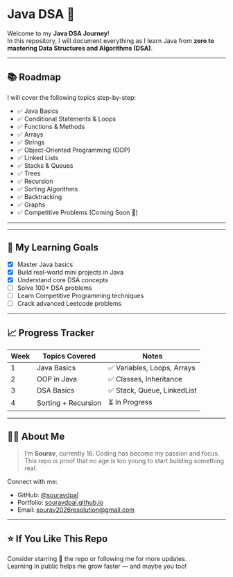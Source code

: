 # Java DSA 🚀

Welcome to my **Java DSA Journey**!  
In this repository, I will document everything as I learn Java from **zero to mastering Data Structures and Algorithms (DSA)**.

---

## 📚 Roadmap
I will cover the following topics step-by-step:

- ✅ Java Basics
- ✅ Conditional Statements & Loops
- ✅ Functions & Methods
- ✅ Arrays
- ✅ Strings
- ✅ Object-Oriented Programming (OOP)
- ✅ Linked Lists
- ✅ Stacks & Queues
- ✅ Trees
- ✅ Recursion
- ✅ Sorting Algorithms
- ✅ Backtracking
- ✅ Graphs
- ✅ Competitive Problems (Coming Soon 🚧)

---





---

## 🧠 My Learning Goals

- [x] Master Java basics  
- [x] Build real-world mini projects in Java  
- [x] Understand core DSA concepts  
- [ ] Solve 100+ DSA problems  
- [ ] Learn Competitive Programming techniques  
- [ ] Crack advanced Leetcode problems

---

## 📈 Progress Tracker

| Week | Topics Covered | Notes |
|------|----------------|-------|
| 1    | Java Basics     | ✅ Variables, Loops, Arrays |
| 2    | OOP in Java     | ✅ Classes, Inheritance     |
| 3    | DSA Basics      | ✅ Stack, Queue, LinkedList |
| 4    | Sorting + Recursion | ⏳ In Progress |

---

## 🧑‍💻 About Me

> I’m **Sourav**, currently 16. Coding has become my passion and focus.  
> This repo is proof that no age is too young to start building something real.

Connect with me:
- GitHub: [@souravdpal](https://github.com/souravdpal)
- Portfolio: [souravdpal.github.io](https://souravdpal.github.io/-Profile/)
- Email: sourav2026resolution@gmail.com

---

## ⭐️ If You Like This Repo

Consider starring 🌟 the repo or following me for more updates.  
Learning in public helps me grow faster — and maybe you too!


